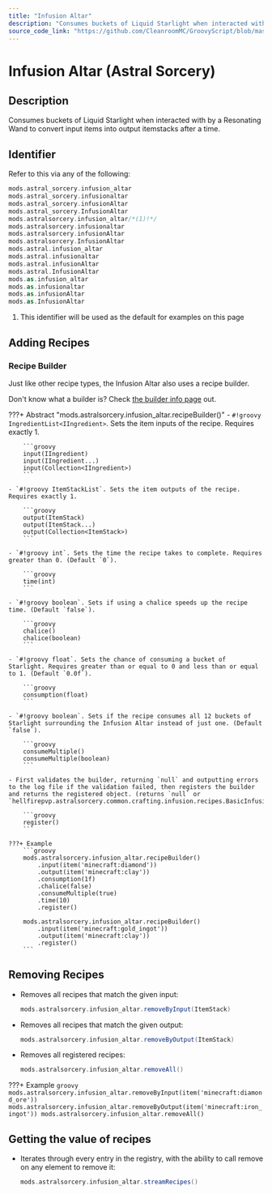 ```yaml
---
title: "Infusion Altar"
description: "Consumes buckets of Liquid Starlight when interacted with by a Resonating Wand to convert input items into output itemstacks after a time."
source_code_link: "https://github.com/CleanroomMC/GroovyScript/blob/master/src/main/java/com/cleanroommc/groovyscript/compat/mods/astralsorcery/InfusionAltar.java"
---
```


# Infusion Altar (Astral Sorcery)

## Description

Consumes buckets of Liquid Starlight when interacted with by a Resonating Wand to convert input items into output itemstacks after a time.

## Identifier

Refer to this via any of the following:

```groovy hl_lines="5"
mods.astral_sorcery.infusion_altar
mods.astral_sorcery.infusionaltar
mods.astral_sorcery.infusionAltar
mods.astral_sorcery.InfusionAltar
mods.astralsorcery.infusion_altar/*(1)!*/
mods.astralsorcery.infusionaltar
mods.astralsorcery.infusionAltar
mods.astralsorcery.InfusionAltar
mods.astral.infusion_altar
mods.astral.infusionaltar
mods.astral.infusionAltar
mods.astral.InfusionAltar
mods.as.infusion_altar
mods.as.infusionaltar
mods.as.infusionAltar
mods.as.InfusionAltar
```

1. This identifier will be used as the default for examples on this page

## Adding Recipes

### Recipe Builder

Just like other recipe types, the Infusion Altar also uses a recipe builder.

Don't know what a builder is? Check [the builder info page](../../../groovy/builder.md) out.

???+ Abstract "mods.astralsorcery.infusion_altar.recipeBuilder()"
    - `#!groovy IngredientList<IIngredient>`. Sets the item inputs of the recipe. Requires exactly 1.

        ```groovy
        input(IIngredient)
        input(IIngredient...)
        input(Collection<IIngredient>)
        ```

    - `#!groovy ItemStackList`. Sets the item outputs of the recipe. Requires exactly 1.

        ```groovy
        output(ItemStack)
        output(ItemStack...)
        output(Collection<ItemStack>)
        ```

    - `#!groovy int`. Sets the time the recipe takes to complete. Requires greater than 0. (Default `0`).

        ```groovy
        time(int)
        ```

    - `#!groovy boolean`. Sets if using a chalice speeds up the recipe time. (Default `false`).

        ```groovy
        chalice()
        chalice(boolean)
        ```

    - `#!groovy float`. Sets the chance of consuming a bucket of Starlight. Requires greater than or equal to 0 and less than or equal to 1. (Default `0.0f`).

        ```groovy
        consumption(float)
        ```

    - `#!groovy boolean`. Sets if the recipe consumes all 12 buckets of Starlight surrounding the Infusion Altar instead of just one. (Default `false`).

        ```groovy
        consumeMultiple()
        consumeMultiple(boolean)
        ```

    - First validates the builder, returning `null` and outputting errors to the log file if the validation failed, then registers the builder and returns the registered object. (returns `null` or `hellfirepvp.astralsorcery.common.crafting.infusion.recipes.BasicInfusionRecipe`).

        ```groovy
        register()
        ```

    ???+ Example
        ```groovy
        mods.astralsorcery.infusion_altar.recipeBuilder()
            .input(item('minecraft:diamond'))
            .output(item('minecraft:clay'))
            .consumption(1f)
            .chalice(false)
            .consumeMultiple(true)
            .time(10)
            .register()

        mods.astralsorcery.infusion_altar.recipeBuilder()
            .input(item('minecraft:gold_ingot'))
            .output(item('minecraft:clay'))
            .register()
        ```



## Removing Recipes

- Removes all recipes that match the given input:

    ```groovy
    mods.astralsorcery.infusion_altar.removeByInput(ItemStack)
    ```

- Removes all recipes that match the given output:

    ```groovy
    mods.astralsorcery.infusion_altar.removeByOutput(ItemStack)
    ```

- Removes all registered recipes:

    ```groovy
    mods.astralsorcery.infusion_altar.removeAll()
    ```

???+ Example
    ```groovy
    mods.astralsorcery.infusion_altar.removeByInput(item('minecraft:diamond_ore'))
    mods.astralsorcery.infusion_altar.removeByOutput(item('minecraft:iron_ingot'))
    mods.astralsorcery.infusion_altar.removeAll()
    ```

## Getting the value of recipes

- Iterates through every entry in the registry, with the ability to call remove on any element to remove it:

    ```groovy
    mods.astralsorcery.infusion_altar.streamRecipes()
    ```
